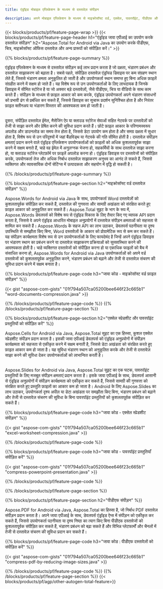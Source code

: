 ```yaml
---
title: एंड्रॉइड मोबाइल एप्लिकेशन के माध्यम से दस्तावेज़ संपीड़न

description: अपने मोबाइल एप्लिकेशन के माध्यम से माइक्रोसॉफ्ट वर्ड, एक्सेल, पावरपॉइंट, पीडीएफ और छवियों सहित दस्तावेजों को संपीड़ित करके आकार कम करें। संपीड़न परिणाम का ऑनलाइन परीक्षण करें.
---
```


{{< blocks/products/pf/feature-page-wrap >}}
{{< blocks/products/pf/feature-page-header h1="एंड्रॉइड जावा एपीआई का उपयोग करके दस्तावेज़ संपीड़न" h2="Aspose.Total for Android via Java का उपयोग करके पीडीएफ, चित्र, माइक्रोसॉफ्ट ऑफिस दस्तावेज़ और अन्य प्रारूपों को संपीड़ित करें।" >}}

{{% blocks/products/pf/feature-page-summary %}}

एंड्रॉइड एप्लिकेशन के माध्यम से दस्तावेज़ संपीड़न कई लाभ प्रदान करता है जो दक्षता, भंडारण प्रबंधन और दस्तावेज़ साझाकरण को बढ़ाता है। सबसे पहले, संपीड़ित दस्तावेज़ एंड्रॉयड डिवाइस पर कम संग्रहण स्थान लेते हैं, जिससे भंडारण क्षमता अनुकूलित हो जाती है और उपयोगकर्ता स्थान समाप्त हुए बिना अधिक फ़ाइलें संग्रहीत करने में सक्षम हो जाते हैं। यह विशेष रूप से उन उपयोगकर्ताओं के लिए लाभदायक है जिनके डिवाइस में सीमित स्टोरेज है या जो अक्सर बड़े दस्तावेज़ों, जैसे पीडीएफ, चित्र या वीडियो के साथ काम करते हैं। संपीड़न के माध्यम से फ़ाइल आकार को कम करके, एंड्रॉइड उपयोगकर्ता अपने भंडारण संसाधनों को प्रभावी ढंग से प्रबंधित कर सकते हैं, जिससे डिवाइस का सुचारू प्रदर्शन सुनिश्चित होता है और निरंतर फ़ाइल क्लीनअप या भंडारण विस्तार की आवश्यकता कम हो जाती है। <br /><br />

दूसरा, संपीड़ित दस्तावेज़ ईमेल, मैसेजिंग ऐप या क्लाउड स्टोरेज सेवाओं सहित नेटवर्क पर दस्तावेज़ों को तेजी से साझा करने और प्रेषित करने की सुविधा प्रदान करते हैं। छोटे फ़ाइल आकार के परिणामस्वरूप अपलोड और डाउनलोड का समय तेज होता है, जिससे डेटा उपयोग कम होता है और समग्र दक्षता में सुधार होता है, विशेष रूप से उन परिदृश्यों में जहां बैंडविड्थ या नेटवर्क की गति सीमित होती है। दस्तावेज़ संपीड़न क्षमताएं प्रदान करने वाले एंड्रॉइड एप्लिकेशन उपयोगकर्ताओं को फ़ाइलों को अधिक कुशलतापूर्वक साझा करने में सक्षम बनाते हैं, चाहे वह ईमेल में अनुलग्नक भेजना हो, सहकर्मियों के साथ दस्तावेज़ साझा करना हो, या क्लाउड स्टोरेज प्लेटफ़ॉर्म पर फ़ाइलें अपलोड करना हो। एंड्रॉइड डिवाइस पर दस्तावेजों को संपीड़ित करके, उपयोगकर्ता तेज और अधिक निर्बाध दस्तावेज़ साझाकरण अनुभव का आनंद ले सकते हैं, जिससे व्यक्तिगत और व्यावसायिक दोनों सेटिंग्स में उत्पादकता और सहयोग में वृद्धि हो सकती है।

{{% /blocks/products/pf/feature-page-summary  %}}

{{% blocks/products/pf/feature-page-section  h2="माइक्रोसॉफ्ट वर्ड दस्तावेज़ संपीड़न" %}}

Aspose.Words for Android via Java के साथ, उपयोगकर्ता Word दस्तावेज़ों को कुशलतापूर्वक संपीड़ित कर सकते हैं, दस्तावेज़ की गुणवत्ता और सामग्री अखंडता को संरक्षित करते हुए फ़ाइल आकार को अनुकूलित कर सकते हैं। Aspose.Total सुइट के भाग के रूप में, Aspose.Words डेवलपर्स को विशेष रूप से एंड्रॉइड विकास के लिए तैयार किए गए व्यापक API प्रदान करता है, जिससे वे अपने एंड्रॉइड आधारित मोबाइल अनुप्रयोगों में दस्तावेज़ संपीड़न क्षमताओं को सहजता से शामिल कर सकते हैं। Aspose.Words के सहज API का लाभ उठाकर, डेवलपर्स पठनीयता या दृश्य उपस्थिति से समझौता किए बिना, Word दस्तावेज़ों के आकार को प्रोग्रामेटिक रूप से कम कर सकते हैं। यह संपीड़न कार्यक्षमता विशेष रूप से उन उपयोगकर्ताओं के लिए फायदेमंद है जिन्हें अपने एंड्रॉइड डिवाइस पर भंडारण स्थान का प्रबंधन करने या दस्तावेज़ साझाकरण प्रक्रियाओं को सुव्यवस्थित करने की आवश्यकता होती है। चाहे व्यक्तिगत दस्तावेजों को संपीड़ित करना हो या एकाधिक फाइलों को बैच में संसाधित करना हो, Aspose.Words for Android via Java उपयोगकर्ताओं को अपने वर्ड दस्तावेजों को कुशलतापूर्वक अनुकूलित करने, भंडारण प्रबंधन को बढ़ाने और तेजी से दस्तावेज़ संचरण की सुविधा प्रदान करने में सक्षम बनाता है।

{{% blocks/products/pf/feature-page-code h3="जावा कोड - माइक्रोसॉफ्ट वर्ड फ़ाइल संपीड़न" %}}

{{< gist "aspose-com-gists" "01f794a507ca05200bee646f23c665b1" "word-documents-compression.java" >}}

{{% /blocks/products/pf/feature-page-code  %}}
{{% /blocks/products/pf/feature-page-section %}}

{{% blocks/products/pf/feature-page-section  h2="एक्सेल स्प्रेडशीट और पावरपॉइंट प्रस्तुतियों को संपीड़ित करें" %}}

Aspose.Cells for Android via Java, Aspose.Total सुइट का एक हिस्सा, कुशल एक्सेल स्प्रेडशीट संपीड़न प्रदान करता है। इसकी जावा एपीआई डेवलपर्स को एंड्रॉइड अनुप्रयोगों में संपीड़न कार्यक्षमता को सहजता से एकीकृत करने में सक्षम बनाती है, जिससे डेटा अखंडता को संरक्षित करते हुए फ़ाइल आकार कम हो जाता है। यह सुविधा भंडारण स्थान को अनुकूलित करके और तेजी से दस्तावेज़ साझा करने की सुविधा देकर उपयोगकर्ताओं को लाभान्वित करती है। <br /><br />

Aspose.Slides for Android via Java, Aspose.Total सुइट का एक घटक, पावरपॉइंट प्रस्तुतियों के लिए मजबूत संपीड़न क्षमताएं प्रदान करता है। इसके जावा एपीआई के साथ, डेवलपर्स आसानी से एंड्रॉइड अनुप्रयोगों में संपीड़न कार्यक्षमता को एकीकृत कर सकते हैं, जिससे सामग्री की गुणवत्ता को संरक्षित करते हुए प्रस्तुति फ़ाइलों का आकार कम हो जाता है। Android के लिए Aspose.Slides का लाभ उठाकर, उपयोगकर्ता दृश्य अपील या डेटा अखंडता पर समझौता किए बिना, भंडारण प्रबंधन को बढ़ाने और तेजी से दस्तावेज़ संचरण की सुविधा के बिना पावरपॉइंट प्रस्तुतियों को कुशलतापूर्वक संपीड़ित कर सकते हैं।

{{% blocks/products/pf/feature-page-code h3="जावा कोड - एक्सेल स्प्रेडशीट संपीड़न" %}}

{{< gist "aspose-com-gists" "01f794a507ca05200bee646f23c665b1" "excel-worksheet-compression.java" >}}

{{% /blocks/products/pf/feature-page-code  %}}

{{% blocks/products/pf/feature-page-code h3="जावा कोड - पावरपॉइंट प्रस्तुतियाँ संपीड़ित करें" %}}

{{< gist "aspose-com-gists" "01f794a507ca05200bee646f23c665b1" "compress-powerpoint-presentation.java" >}}

{{% /blocks/products/pf/feature-page-code  %}}

{{% /blocks/products/pf/feature-page-section %}}

{{% blocks/products/pf/feature-page-section  h2="पीडीएफ संपीड़न" %}}

Aspose.PDF for Android via Java, Aspose.Total का हिस्सा है, जो निर्बाध PDF दस्तावेज़ संपीड़न प्रदान करता है। अपने जावा एपीआई के साथ, डेवलपर्स एंड्रॉइड ऐप्स में संपीड़न को एकीकृत कर सकते हैं, जिससे उपयोगकर्ता पठनीयता या दृश्य निष्ठा का त्याग किए बिना पीडीएफ दस्तावेजों को कुशलतापूर्वक संपीड़ित कर सकते हैं, भंडारण प्रबंधन को बढ़ा सकते हैं और विभिन्न प्लेटफार्मों और चैनलों में तेजी से दस्तावेज़ संचरण की सुविधा प्रदान कर सकते हैं।

{{% blocks/products/pf/feature-page-code h3="जावा कोड : पीडीएफ दस्तावेज़ों को संपीड़ित करें" %}}

{{< gist "aspose-com-gists" "01f794a507ca05200bee646f23c665b1" "compress-pdf-by-reducing-image-sizes.java" >}}

{{% /blocks/products/pf/feature-page-code  %}}
{{% /blocks/products/pf/feature-page-section %}}
{{< blocks/products/pf/agp/other-autogen-total-feature>}}